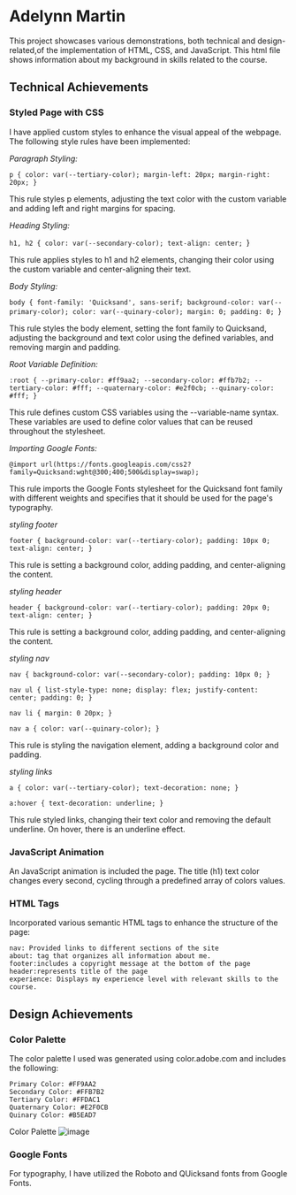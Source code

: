 # Adelynn Martin
This project showcases various demonstrations, both technical and design-related,of the implementation of HTML, CSS, and JavaScript. This html file shows information about my background in skills related to the course.


## Technical Achievements

### Styled Page with CSS

I have applied custom styles to enhance the visual appeal of the webpage. The following style rules have been implemented:

   *Paragraph Styling:*

`p {
  color: var(--tertiary-color);
  margin-left: 20px;
  margin-right: 20px;
}`

This rule styles p elements, adjusting the text color with the custom variable and adding left and right margins for spacing.

   *Heading Styling:*

`h1,
h2 {
  color: var(--secondary-color);
  text-align: center;
`}

This rule applies styles to h1 and h2 elements, changing their color using the custom variable and center-aligning their text.

   *Body Styling:*

`body {
  font-family: 'Quicksand', sans-serif;
  background-color: var(--primary-color);
  color: var(--quinary-color);
  margin: 0;
  padding: 0;
`}

This rule styles the body element, setting the font family to Quicksand, adjusting the background and text color using the defined variables, and removing margin and padding.

   *Root Variable Definition:*

`:root {
  --primary-color: #ff9aa2;
  --secondary-color: #ffb7b2;
  --tertiary-color: #fff;
  --quaternary-color: #e2f0cb;
  --quinary-color: #fff;
}`

This rule defines custom CSS variables using the --variable-name syntax. These variables are used to define color values that can be reused throughout the stylesheet.

   *Importing Google Fonts:*

`@import url(https://fonts.googleapis.com/css2?family=Quicksand:wght@300;400;500&display=swap);`

This rule imports the Google Fonts stylesheet for the Quicksand font family with different weights and specifies that it should be used for the page's typography.

   *styling footer*
   
`footer {
  background-color: var(--tertiary-color);
  padding: 10px 0;
  text-align: center;
}`
   
This rule is setting a background color, adding padding, and center-aligning the content.

   *styling header*
   
`header {
  background-color: var(--tertiary-color);
  padding: 20px 0;
  text-align: center;
}`
   
This rule is setting a background color, adding padding, and center-aligning the content.

 *styling nav*
   
`nav {
  background-color: var(--secondary-color);
  padding: 10px 0;
}`

`nav ul {
  list-style-type: none;
  display: flex;
  justify-content: center;
  padding: 0;
}`

`nav li {
  margin: 0 20px;
}`

`nav a {
  color: var(--quinary-color);
}`
   
This rule is styling the navigation element, adding a background color and padding. 

*styling links*
   
`a {
  color: var(--tertiary-color);
  text-decoration: none;
}`

`a:hover {
  text-decoration: underline;
}`

   
This rule styled links, changing their text color and removing the default underline. On hover, there is an underline effect.


### JavaScript Animation

An JavaScript animation is included the page. The title (h1) text color changes every second, cycling through a predefined array of colors values.

### HTML Tags

Incorporated various semantic HTML tags to enhance the structure of the page:

    nav: Provided links to different sections of the site
    about: tag that organizes all information about me.
    footer:includes a copyright message at the bottom of the page
    header:represents title of the page
    experience: Displays my experience level with relevant skills to the course.

## Design Achievements
### Color Palette

The color palette I used was generated using color.adobe.com and includes the following:

    Primary Color: #FF9AA2
    Secondary Color: #FFB7B2
    Tertiary Color: #FFDAC1
    Quaternary Color: #E2F0CB
    Quinary Color: #B5EAD7

Color Palette
![image](https://github.com/abmartin25/a1-abmartin/assets/101657738/43bea5cb-736e-4009-ace2-f737c9c0d62c)

### Google Fonts

For typography, I have utilized the Roboto and QUicksand fonts from Google Fonts. 
